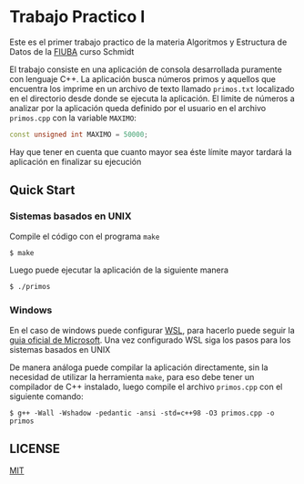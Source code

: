 # Trabajo Practico I

Este es el primer trabajo practico de la materia Algoritmos y Estructura de
Datos de la
[FIUBA](https://en.wikipedia.org/wiki/Faculty_of_Engineering,_University_of_Buenos_Aires) curso Schmidt

El trabajo consiste en una aplicación de consola desarrollada puramente
con lenguaje C++. La aplicación busca números primos y aquellos que encuentra
los imprime en un archivo de texto llamado `primos.txt` localizado en el
directorio desde donde se ejecuta la aplicación. El limite de números a analizar
por la aplicación queda definido por el usuario en el archivo `primos.cpp` con la
variable `MAXIMO`:

```c++
const unsigned int MAXIMO = 50000;
```

Hay que tener en cuenta que cuanto mayor sea éste límite mayor tardará la
aplicación en finalizar su ejecución

## Quick Start

### Sistemas basados en UNIX

Compile el código con el programa `make`

```sh
$ make
```

Luego puede ejecutar la aplicación de la siguiente manera

```sh
$ ./primos
```

### Windows

En el caso de windows puede configurar
[WSL](https://en.wikipedia.org/wiki/Windows_Subsystem_for_Linux), para hacerlo
puede seguir la [guia oficial de
Microsoft](https://learn.microsoft.com/en-us/windows/wsl/install). Una vez
configurado WSL siga los pasos para los sistemas basados en UNIX

De manera análoga puede compilar la aplicación directamente, sin la necesidad de
utilizar la herramienta `make`, para eso debe tener un compilador de C++
instalado, luego compile el archivo `primos.cpp` con el siguiente comando:

```
$ g++ -Wall -Wshadow -pedantic -ansi -std=c++98 -O3 primos.cpp -o primos
```

## LICENSE

[MIT](https://opensource.org/license/mit)
